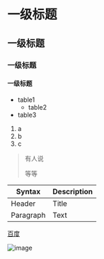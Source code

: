 # 一级标题
## 一级标题
### 一级标题
#### 一级标题

- table1
  - table2
- table3

1. a
2. b
3. c

> 有人说
>
> 等等


| Syntax      | Description |
| ----------- | ----------- |
| Header      | Title       |
| Paragraph   | Text        |


[百度](https://www.baidu.com)

![image](https://github.com/user-attachments/assets/65aa95d5-9c17-4911-9b92-25f1ae7d384d)

